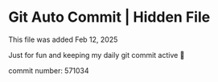 # Git Auto Commit | Hidden File

This file was added Feb 12, 2025

Just for fun and keeping my daily git commit active 🤪

commit number: 571034
